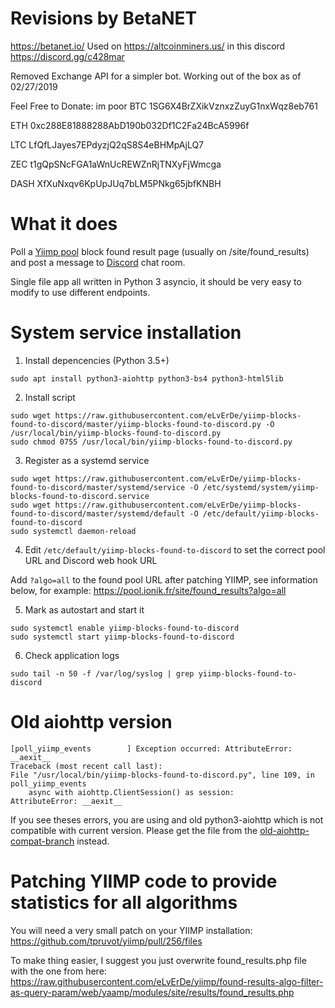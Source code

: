 
# Revisions by BetaNET 
https://betanet.io/
Used on
https://altcoinminers.us/
in this discord
https://discord.gg/c428mar

Removed Exchange API for a simpler bot.
Working out of the box as of 02/27/2019

Feel Free to Donate:
im poor
BTC 1SG6X4BrZXikVznxzZuyG1nxWqz8eb761


ETH 0xc288E81888288AbD190b032Df1C2Fa24BcA5996f


LTC LfQfLJayes7EPdyzjQ2qS8S4eBHMpAjLQ7


ZEC t1gQpSNcFGA1aWnUcREWZnRjTNXyFjWmcga


DASH XfXuNxqv6KpUpJUq7bLM5PNkg65jbfKNBH

# What it does

Poll a [Yiimp pool] block found result page (usually on /site/found\_results) and post a message to [Discord] chat room.


Single file app all written in Python 3 asyncio, it should be very easy to modify to use different endpoints.


# System service installation

1. Install depencencies (Python 3.5+)
```
sudo apt install python3-aiohttp python3-bs4 python3-html5lib
```

2. Install script
```
sudo wget https://raw.githubusercontent.com/eLvErDe/yiimp-blocks-found-to-discord/master/yiimp-blocks-found-to-discord.py -O /usr/local/bin/yiimp-blocks-found-to-discord.py
sudo chmod 0755 /usr/local/bin/yiimp-blocks-found-to-discord.py
```

3. Register as a systemd service
```
sudo wget https://raw.githubusercontent.com/eLvErDe/yiimp-blocks-found-to-discord/master/systemd/service -O /etc/systemd/system/yiimp-blocks-found-to-discord.service 
sudo wget https://raw.githubusercontent.com/eLvErDe/yiimp-blocks-found-to-discord/master/systemd/default -O /etc/default/yiimp-blocks-found-to-discord
sudo systemctl daemon-reload
```

4. Edit `/etc/default/yiimp-blocks-found-to-discord` to set the correct pool URL and Discord web hook URL

Add `?algo=all` to the found pool URL after patching YIIMP, see information below, for example:
https://pool.ionik.fr/site/found_results?algo=all

5. Mark as autostart and start it
```
sudo systemctl enable yiimp-blocks-found-to-discord
sudo systemctl start yiimp-blocks-found-to-discord
```

6. Check application logs
```
sudo tail -n 50 -f /var/log/syslog | grep yiimp-blocks-found-to-discord
```

[Yiimp pool]: https://github.com/tpruvot/yiimp
[Discord]: https://discordapp.com

# Old aiohttp version

```
[poll_yiimp_events        ] Exception occurred: AttributeError: __aexit__
Traceback (most recent call last):
File "/usr/local/bin/yiimp-blocks-found-to-discord.py", line 109, in poll_yiimp_events
    async with aiohttp.ClientSession() as session:
AttributeError: __aexit__
```

If you see theses errors, you are using and old python3-aiohttp which is not compatible with current version.
Please get the file from the [old-aiohttp-compat-branch] instead.

[old-aiohttp-compat-branch]: https://github.com/eLvErDe/yiimp-blocks-found-to-discord/tree/old-aiohttp-compat

# Patching YIIMP code to provide statistics for all algorithms

You will need a very small patch on your YIIMP installation: https://github.com/tpruvot/yiimp/pull/256/files

To make thing easier, I suggest you just overwrite found_results.php file with the one from here: https://raw.githubusercontent.com/eLvErDe/yiimp/found-results-algo-filter-as-query-param/web/yaamp/modules/site/results/found_results.php
